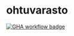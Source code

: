 # ohtuvarasto

[![GHA workflow badge](https://github.com/minttugomez/ohtuvarasto/actions/workflows/main.yml/badge.svg)](https://github.com/minttugomez/ohtuvarasto/actions)
